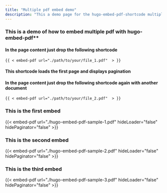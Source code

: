 ```yaml
---
title: "Multiple pdf embed demo"
description: "This a demo page for the hugo-embed-pdf-shortcode multiple embed"
---
```

### This is a demo of how to embed multiple pdf with hugo-embed-pdf**

#### In the page content just drop the following shortcode 

```
{{ < embed-pdf url="./path/to/your/file_1.pdf"  > }}
```
#### This shortcode loads the first page and displays pagination


#### In the page content just drop the following shortcode again with another document

```
{{ < embed-pdf url="./path/to/your/file_2.pdf"  > }}
```
### This is the first embed
{{< embed-pdf url="./hugo-embed-pdf-sample-1.pdf" hideLoader="false" hidePaginator="false" >}}


### This is the second embed
{{< embed-pdf url="./hugo-embed-pdf-sample-2.pdf" hideLoader="false" hidePaginator="false" >}}


### This is the third embed
{{< embed-pdf url="./hugo-embed-pdf-sample-3.pdf" hideLoader="false" hidePaginator="false" >}}
